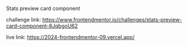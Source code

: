 Stats preview card component

challenge link: https://www.frontendmentor.io/challenges/stats-preview-card-component-8JqbgoU62

live link: https://2024-frontendmentor-09.vercel.app/
